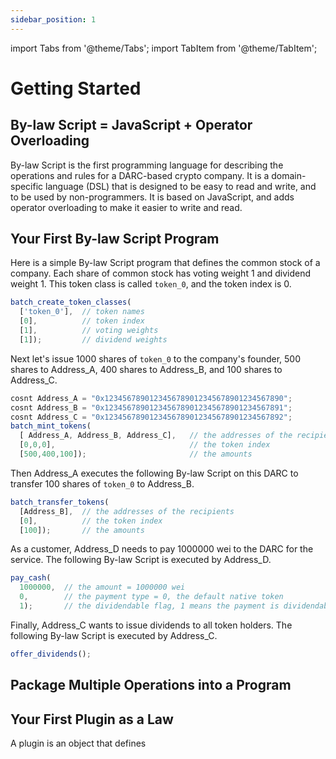 ```yaml
---
sidebar_position: 1
---
```


import Tabs from '@theme/Tabs';
import TabItem from '@theme/TabItem';

# Getting Started

## By-law Script = JavaScript + Operator Overloading

By-law Script is the first programming language for describing the operations and rules for a DARC-based crypto company. It is a domain-specific language (DSL) that is designed to be easy to read and write, and to be used by non-programmers. It is based on JavaScript, and adds operator overloading to make it easier to write and read.

## Your First By-law Script Program

Here is a simple By-law Script program that defines the common stock of a company. Each share of common stock has voting weight 1 and dividend weight 1. This token class is called `token_0`, and the token index is 0.

```javascript
batch_create_token_classes(
  ['token_0'],  // token names
  [0],          // token index
  [1],          // voting weights
  [1]);         // dividend weights
```

Next let's issue 1000 shares of `token_0` to the company's founder, 500 shares to Address_A, 400 shares to Address_B, and 100 shares to Address_C.

```javascript
cosnt Address_A = "0x1234567890123456789012345678901234567890";
cosnt Address_B = "0x1234567890123456789012345678901234567891";
cosnt Address_C = "0x1234567890123456789012345678901234567892";
batch_mint_tokens(
  [ Address_A, Address_B, Address_C],   // the addresses of the recipients
  [0,0,0],                              // the token index
  [500,400,100]);                       // the amounts
```

Then Address_A executes the following By-law Script on this DARC to transfer 100 shares of `token_0` to Address_B.

```javascript
batch_transfer_tokens(
  [Address_B],  // the addresses of the recipients
  [0],          // the token index
  [100]);       // the amounts
```

As a customer, Address_D needs to pay 1000000 wei to the DARC for the service. The following By-law Script is executed by Address_D.

```javascript
pay_cash(
  1000000,  // the amount = 1000000 wei
  0,        // the payment type = 0, the default native token
  1);       // the dividendable flag, 1 means the payment is dividendable
```

Finally, Address_C wants to issue dividends to all token holders. The following By-law Script is executed by Address_C.

```javascript
offer_dividends();
```

## Package Multiple Operations into a Program

## Your First Plugin as a Law

A plugin is an object that defines